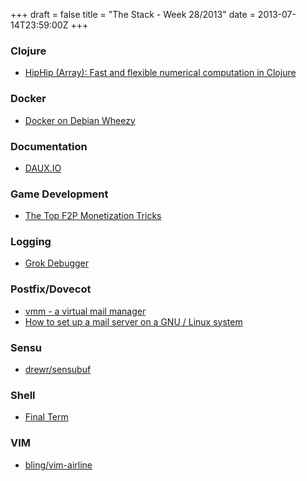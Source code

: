 +++
draft = false
title = "The Stack - Week 28/2013"
date = 2013-07-14T23:59:00Z
+++



### Clojure

 - [HipHip (Array): Fast and flexible numerical computation in Clojure][introducinghiphiparrayfastandflexiblenumericalcomputationinclojureprismaticblog]

[introducinghiphiparrayfastandflexiblenumericalcomputationinclojureprismaticblog]: http://blog.getprismatic.com/blog/2013/7/10/introducing-hiphip-array-fast-and-flexible-numerical-computation-in-clojure


### Docker

 - [Docker on Debian Wheezy][dockerondebianwheezygrendelmannet]

[dockerondebianwheezygrendelmannet]: http://www.grendelman.net/wp/docker-on-debian-wheezy/


### Documentation

 - [DAUX.IO][dauxio]

[dauxio]: http://daux.io/


### Game Development

 - [The Top F2P Monetization Tricks][gamasutraraminshokrizadesblogthetopf2pmonetizationtricks]

[gamasutraraminshokrizadesblogthetopf2pmonetizationtricks]: http://www.gamasutra.com/blogs/RaminShokrizade/20130626/194933/?


### Logging

 - [Grok Debugger][grokdebugger]

[grokdebugger]: http://grokdebug.herokuapp.com/#


### Postfix/Dovecot

 - [vmm - a virtual mail manager][vmmavirtualmailmanagervmm061documentation]
 - [How to set up a mail server on a GNU / Linux system][howtosetupamailserveronagnulinuxsystem]

[vmmavirtualmailmanagervmm061documentation]: http://vmm.localdomain.org/
[howtosetupamailserveronagnulinuxsystem]: http://flurdy.com/docs/postfix/


### Sensu

 - [drewr/sensubuf][drewrsensubuf]

[drewrsensubuf]: https://github.com/drewr/sensubuf


### Shell

 - [Final Term][finalterm]

[finalterm]: http://finalterm.org/


### VIM

 - [bling/vim-airline][blingvimairline]

[blingvimairline]: https://github.com/bling/vim-airline
